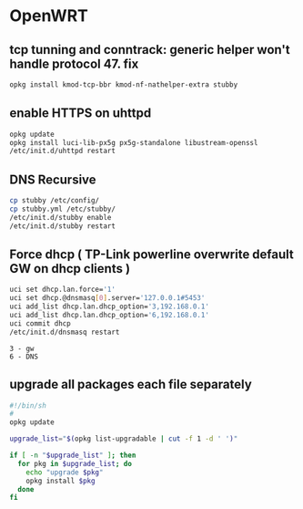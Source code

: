 # OpenWRT

## tcp tunning and conntrack: generic helper won't handle protocol 47. fix
```sh
opkg install kmod-tcp-bbr kmod-nf-nathelper-extra stubby
```
## enable HTTPS on uhttpd

```sh
opkg update
opkg install luci-lib-px5g px5g-standalone libustream-openssl
/etc/init.d/uhttpd restart
```
## DNS Recursive

```sh
cp stubby /etc/config/
cp stubby.yml /etc/stubby/
/etc/init.d/stubby enable
/etc/init.d/stubby restart
```

## Force dhcp ( TP-Link powerline overwrite default GW on dhcp clients )

```sh
uci set dhcp.lan.force='1'
uci set dhcp.@dnsmasq[0].server='127.0.0.1#5453'
uci add_list dhcp.lan.dhcp_option='3,192.168.0.1'
uci add_list dhcp.lan.dhcp_option='6,192.168.0.1'
uci commit dhcp
/etc/init.d/dnsmasq restart
```

```
3 - gw
6 - DNS
```

## upgrade all packages each file separately
```sh
#!/bin/sh
#
opkg update

upgrade_list="$(opkg list-upgradable | cut -f 1 -d ' ')"

if [ -n "$upgrade_list" ]; then
  for pkg in $upgrade_list; do
    echo "upgrade $pkg"
    opkg install $pkg
  done
fi
```

